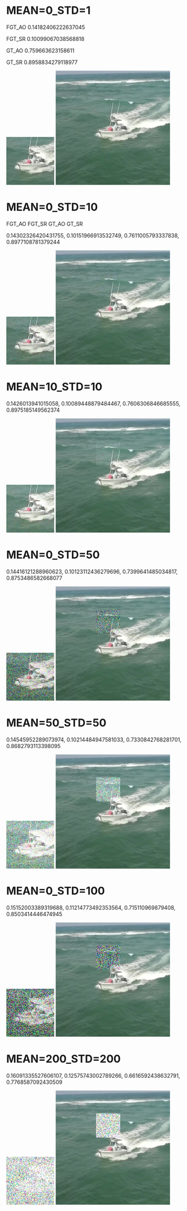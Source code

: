 # MEAN=0_STD=1
FGT_AO
0.14182406222637045

FGT_SR
0.10099067038568818

GT_AO
0.759663623158611

GT_SR
0.8958834279118977

![](std=1.0/1_adv_template_img.jpg)
![](std=1.0/2_adv_search_img.jpg)

# MEAN=0_STD=10
FGT_AO FGT_SR GT_AO GT_SR

0.14302326420431755, 0.10151966913532749, 0.7611005793337838, 0.8977108781379244

![](std=10/1_adv_template_img.jpg)
![](std=10/2_adv_search_img.jpg)

# MEAN=10_STD=10
0.1426013941015058, 0.10089448879484467, 0.7606306846685555, 0.8975185149562374

![](mean=10.0_std=10.0/1_adv_template_img.jpg)
![](mean=10.0_std=10.0/2_adv_search_img.jpg)


# MEAN=0_STD=50
0.14416121288960623, 0.10123112436279696, 0.7399641485034817, 0.8753486582668077

![](std=50.0/1_adv_template_img.jpg)
![](std=50.0/2_adv_search_img.jpg)

# MEAN=50_STD=50
0.14545952289073974, 0.10214484947581033, 0.7330842768281701, 0.8682793113398095

![](mean=50.0_std=50.0/1_adv_template_img.jpg)
![](mean=50.0_std=50.0/2_adv_search_img.jpg)

# MEAN=0_STD=100
0.15152003389319688, 0.11214773492353564, 0.715110969879408, 0.8503414446474945

![](std=100.0/1_adv_template_img.jpg)
![](std=100.0/2_adv_search_img.jpg)

# MEAN=200_STD=200
0.16091335527606107, 0.12575743002789266, 0.6616592438632791, 0.7768587092430509

![](mean=200.0_std=200.0/1_adv_template_img.jpg)
![](mean=200.0_std=200.0/2_adv_search_img.jpg)